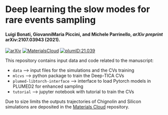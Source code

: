 # Deep learning the slow modes for rare events sampling
#### Luigi Bonati, GiovanniMaria Piccini, and Michele Parrinello, _arXiv preprint_ arXiv:2107.03943 (2021).

[![arXiv](https://img.shields.io/badge/arXiv-2107.03943-critical)](https://arxiv.org/abs/2107.03943)
[![MaterialsCloud](https://img.shields.io/badge/MaterialsCloud-10.24435-lightgrey)](https://doi.org/10.24435/materialscloud:3g-9x)
[![plumID:21.039](https://www.plumed-nest.org/eggs/21/039/badge.svg)](https://www.plumed-nest.org/eggs/21/039/)

This repository contains input data and code related to the manuscript:

* `data` --> input files for the simulations and the CVs training
* `mlcvs` --> python package to train the Deep-TICA CVs
* `plumed-libtorch-interface` --> interface to load Pytorch models in PLUMED2 for enhanced sampling
* `tutorial` --> jupyter notebook with tutorial to train the CVs

Due to size limits the outputs trajectories of Chignolin and Silicon simulations are deposited in the [Materials Cloud](https://doi.org/10.24435/materialscloud:3g-9x) repository.
